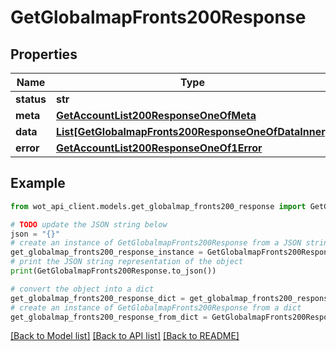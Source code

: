 # GetGlobalmapFronts200Response


## Properties

Name | Type | Description | Notes
------------ | ------------- | ------------- | -------------
**status** | **str** |  | 
**meta** | [**GetAccountList200ResponseOneOfMeta**](GetAccountList200ResponseOneOfMeta.md) |  | 
**data** | [**List[GetGlobalmapFronts200ResponseOneOfDataInner]**](GetGlobalmapFronts200ResponseOneOfDataInner.md) |  | 
**error** | [**GetAccountList200ResponseOneOf1Error**](GetAccountList200ResponseOneOf1Error.md) |  | 

## Example

```python
from wot_api_client.models.get_globalmap_fronts200_response import GetGlobalmapFronts200Response

# TODO update the JSON string below
json = "{}"
# create an instance of GetGlobalmapFronts200Response from a JSON string
get_globalmap_fronts200_response_instance = GetGlobalmapFronts200Response.from_json(json)
# print the JSON string representation of the object
print(GetGlobalmapFronts200Response.to_json())

# convert the object into a dict
get_globalmap_fronts200_response_dict = get_globalmap_fronts200_response_instance.to_dict()
# create an instance of GetGlobalmapFronts200Response from a dict
get_globalmap_fronts200_response_from_dict = GetGlobalmapFronts200Response.from_dict(get_globalmap_fronts200_response_dict)
```
[[Back to Model list]](../README.md#documentation-for-models) [[Back to API list]](../README.md#documentation-for-api-endpoints) [[Back to README]](../README.md)


